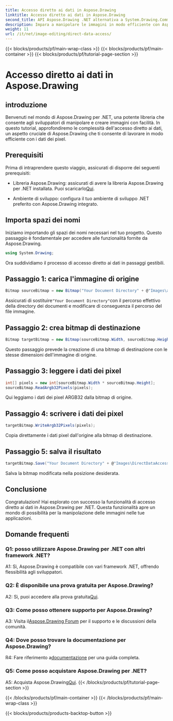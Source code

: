 ```yaml
---
title: Accesso diretto ai dati in Aspose.Drawing
linktitle: Accesso diretto ai dati in Aspose.Drawing
second_title: API Aspose.Drawing .NET alternativa a System.Drawing.Common
description: Impara a manipolare le immagini in modo efficiente con Aspose.Drawing per .NET. Scopri l'accesso diretto ai dati con la nostra guida passo passo.
weight: 11
url: /it/net/image-editing/direct-data-access/
---
```


{{< blocks/products/pf/main-wrap-class >}}
{{< blocks/products/pf/main-container >}}
{{< blocks/products/pf/tutorial-page-section >}}

# Accesso diretto ai dati in Aspose.Drawing

## introduzione

Benvenuti nel mondo di Aspose.Drawing per .NET, una potente libreria che consente agli sviluppatori di manipolare e creare immagini con facilità. In questo tutorial, approfondiremo le complessità dell'accesso diretto ai dati, un aspetto cruciale di Aspose.Drawing che ti consente di lavorare in modo efficiente con i dati dei pixel.

## Prerequisiti

Prima di intraprendere questo viaggio, assicurati di disporre dei seguenti prerequisiti:

-  Libreria Aspose.Drawing: assicurati di avere la libreria Aspose.Drawing per .NET installata. Puoi scaricarlo[Qui](https://releases.aspose.com/drawing/net/).

- Ambiente di sviluppo: configura il tuo ambiente di sviluppo .NET preferito con Aspose.Drawing integrato.

## Importa spazi dei nomi

Iniziamo importando gli spazi dei nomi necessari nel tuo progetto. Questo passaggio è fondamentale per accedere alle funzionalità fornite da Aspose.Drawing.

```csharp
using System.Drawing;
```

Ora suddividiamo il processo di accesso diretto ai dati in passaggi gestibili.

## Passaggio 1: carica l'immagine di origine

```csharp
Bitmap sourceBitmap = new Bitmap("Your Document Directory" + @"Images\aspose_logo.png");
```

 Assicurati di sostituire`"Your Document Directory"`con il percorso effettivo della directory dei documenti e modificare di conseguenza il percorso del file immagine.

## Passaggio 2: crea bitmap di destinazione

```csharp
Bitmap targetBitmap = new Bitmap(sourceBitmap.Width, sourceBitmap.Height, System.Drawing.Imaging.PixelFormat.Format32bppPArgb);
```

Questo passaggio prevede la creazione di una bitmap di destinazione con le stesse dimensioni dell'immagine di origine.

## Passaggio 3: leggere i dati dei pixel

```csharp
int[] pixels = new int[sourceBitmap.Width * sourceBitmap.Height];
sourceBitmap.ReadArgb32Pixels(pixels);
```

Qui leggiamo i dati dei pixel ARGB32 dalla bitmap di origine.

## Passaggio 4: scrivere i dati dei pixel

```csharp
targetBitmap.WriteArgb32Pixels(pixels);
```

Copia direttamente i dati pixel dall'origine alla bitmap di destinazione.

## Passaggio 5: salva il risultato

```csharp
targetBitmap.Save("Your Document Directory" + @"Images\DirectDataAccess_out.png");
```

Salva la bitmap modificata nella posizione desiderata.

## Conclusione

Congratulazioni! Hai esplorato con successo la funzionalità di accesso diretto ai dati in Aspose.Drawing per .NET. Questa funzionalità apre un mondo di possibilità per la manipolazione delle immagini nelle tue applicazioni.

## Domande frequenti

### Q1: posso utilizzare Aspose.Drawing per .NET con altri framework .NET?

A1: Sì, Aspose.Drawing è compatibile con vari framework .NET, offrendo flessibilità agli sviluppatori.

### Q2: È disponibile una prova gratuita per Aspose.Drawing?

 A2: Sì, puoi accedere alla prova gratuita[Qui](https://releases.aspose.com/).

### Q3: Come posso ottenere supporto per Aspose.Drawing?

 A3: Visita il[Aspose.Drawing Forum](https://forum.aspose.com/c/diagram/17) per il supporto e le discussioni della comunità.

### Q4: Dove posso trovare la documentazione per Aspose.Drawing?

R4: Fare riferimento a[documentazione](https://reference.aspose.com/drawing/net/) per una guida completa.

### Q5: Come posso acquistare Aspose.Drawing per .NET?

 A5: Acquista Aspose.Drawing[Qui](https://purchase.aspose.com/buy).
{{< /blocks/products/pf/tutorial-page-section >}}

{{< /blocks/products/pf/main-container >}}
{{< /blocks/products/pf/main-wrap-class >}}

{{< blocks/products/products-backtop-button >}}
